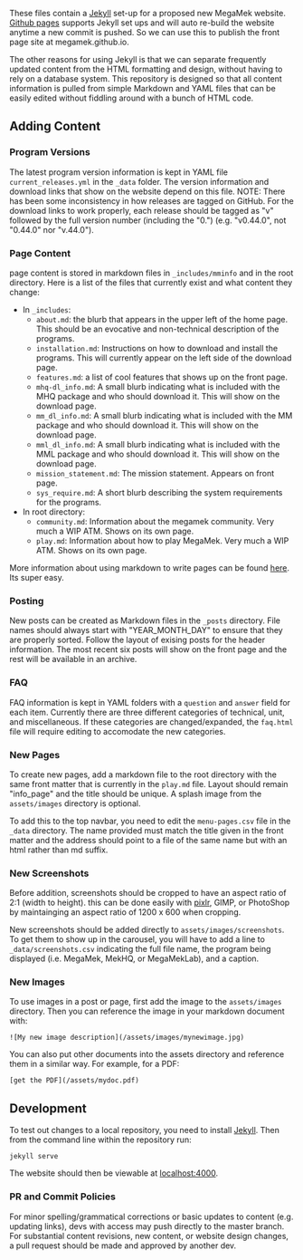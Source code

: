 These files contain a [Jekyll](https://jekyllrb.com/) set-up for a proposed new MegaMek website. [Github pages](https://pages.github.com/) supports Jekyll set ups and will auto re-build the website anytime a new commit is pushed. So we can use this to publish the front page site at megamek.github.io.

The other reasons for using Jekyll is that we can separate frequently updated content from the HTML formatting and design, without having to rely on a database system. This repository is designed so that all content information is pulled from simple Markdown and YAML files that can be easily edited without fiddling around with a bunch of HTML code.

## Adding Content

### Program Versions

The latest program version information is kept in YAML file `current_releases.yml` in the `_data` folder. The version information and download links that show on the website depend on this file. NOTE: There has been some inconsistency in how releases are tagged on GitHub. For the download links to work properly, each release should be tagged as "v" followed by the full version number (including the "0.") (e.g. "v0.44.0", not "0.44.0" nor "v.44.0"). 

### Page Content

page content is stored in markdown files in `_includes/mminfo` and in the root directory. Here is a list of the files that currently exist and what content they change:

- In `_includes`:
  - `about.md`: the blurb that appears in the upper left of the home page. This should be an evocative and non-technical description of the programs.  
  - `installation.md`: Instructions on how to download and install the programs. This will currently appear on the left side of the download page.
  - `features.md`: a list of cool features that shows up on the front page. 
  - `mhq-dl_info.md`: A small blurb indicating what is included with the MHQ package and who should download it. This will show on the download page.
  - `mm_dl_info.md`: A small blurb indicating what is included with the MM package and who should download it. This will show on the download page.
  - `mml_dl_info.md`: A small blurb indicating what is included with the MML package and who should download it. This will show on the download page.
  - `mission_statement.md`: The mission statement. Appears on front page.  
  - `sys_require.md`: A short blurb describing the system requirements for the programs.
- In root directory:
  - `community.md`: Information about the megamek community. Very much a WIP ATM. Shows on its own page. 
  - `play.md`: Information about how to play MegaMek. Very much a WIP ATM. Shows on its own page.

More information about using markdown to write pages can be found [here](https://daringfireball.net/projects/markdown/syntax). Its super easy.

### Posting

New posts can be created as Markdown files in the `_posts` directory. File names should always start with "YEAR_MONTH_DAY" to ensure that they are properly sorted. Follow the layout of exising posts for the header information. The most recent six posts will show on the front page and the rest will be available in an archive. 

### FAQ

FAQ information is kept in YAML folders with a `question` and `answer` field for each item.  Currently there are three different categories of technical, unit, and miscellaneous. If these categories are changed/expanded, the `faq.html` file will require editing to accomodate the new categories.

### New Pages

To create new pages, add a markdown file to the root directory with the same front matter that is currently in the `play.md` file. Layout should remain "info_page" and the title should be unique. A splash image from the `assets/images` directory is optional. 

To add this to the top navbar, you need to edit the `menu-pages.csv` file in the `_data` directory. The name provided must match the title given in the front matter and the address should point to a file of the same name but with an html rather than md suffix. 

### New Screenshots

Before addition, screenshots should be cropped to have an aspect ratio of 2:1 (width to height). this can be done easily with [pixlr](https://pixlr.com/editor/), GIMP, or PhotoShop by maintainging an aspect ratio of 1200 x 600 when cropping. 

New screenshots should be added directly to `assets/images/screenshots`. To get them to show up in the carousel, you will have to add a line to `_data/screenshots.csv` indicating the full file name, the program being displayed (i.e. MegaMek, MekHQ, or MegaMekLab), and a caption. 

### New Images

To use images in a post or page, first add the image to the `assets/images` directory. Then you can reference the image in your markdown document with:

```
![My new image description](/assets/images/mynewimage.jpg)
```

You can also put other documents into the assets directory and reference them in a similar way. For example, for a PDF:

```
[get the PDF](/assets/mydoc.pdf)
```

## Development

To test out changes to a local repository, you need to install [Jekyll](https://jekyllrb.com/). Then from the command line within the repository run:

```
jekyll serve
```

The website should then be viewable at [localhost:4000](http://localhost:4000).

### PR and Commit Policies

For minor spelling/grammatical corrections or basic updates to content (e.g. updating links), devs with access may push directly to the master branch. For substantial content revisions, new content, or website design changes, a pull request should be made and approved by another dev. 
